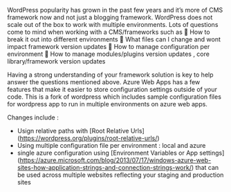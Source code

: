 WordPress popularity has grown in the past few years and it’s more of CMS framework now and not just a blogging framework. WordPress does not scale out of the box to work with multiple environments. Lots of questions come to mind when working with a CMS/frameworks such as 
	How to break it out into different environments 
	What files can I change and wont impact framework version updates 
	How to manage configuration per environment 
	How to manage modules/plugins version updates ,  core library/framework version updates 

Having a strong understanding of your framework solution is key to help answer the questions mentioned above. Azure Web Apps has a few features that make it easier to store configuration settings outside of your code. This is a fork of wordpress which includes sample configuration files for wordpress app to run in multiple environments on azure web apps.

Changes include :
- Usign relative paths with [Root Relative Urls] (https://wordpress.org/plugins/root-relative-urls/)
- Using multiple configuration file per environment : local and azure 
- single azure configuration using [Environment Variables or App settings] (https://azure.microsoft.com/blog/2013/07/17/windows-azure-web-sites-how-application-strings-and-connection-strings-work/) that can be used across multiple websites reflecting your staging and production sites


